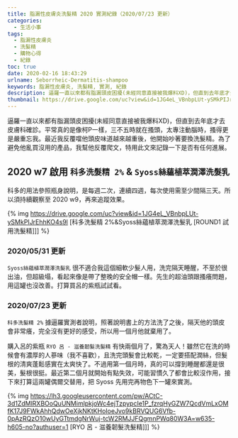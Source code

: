 ```yaml
---
title: 脂漏性皮膚炎洗髮精 2020 實測紀錄（2020/07/23 更新）
categories: 
  - 生活小事
tags:
  - 脂漏性皮膚炎
  - 洗髮精
  - 購物心得
  - 紀錄
toc: true
date: 2020-02-16 18:43:29
urlname: Seborrheic-Dermatitis-shampoo
keywords: 脂漏性皮膚炎, 洗髮精, 實測, 紀錄
description: 逼羅一直以來都有脂漏頭皮困擾(未經同意直接被我爆料XD)，但直到去年底才去皮膚科確診。平常真的是像柯P一樣，三不五時就在搔頭，太專注動腦時，搔得更是嚴重忘我。2020 w7 啟用科多洗髮精 2% & Syoss絲蘊植萃潤澤洗髮乳...
thumbnail: https://drive.google.com/uc?view&id=1JG4eL_VBnbpLUt-ySMkPIJrEhhKO4s9l
---
```


逼羅一直以來都有脂漏頭皮困擾(未經同意直接被我爆料XD)，但直到去年底才去皮膚科確診。平常真的是像柯P一樣，三不五時就在搔頭，太專注動腦時，搔得更是嚴重忘我。最近我反覆噹他頭皮味道越來越重後，他開始吵著要換洗髮精。為了避免他亂買沒用的產品，我幫他反覆爬文，特用此文來記錄一下是否有任何進展。

## 2020 w7 啟用 `科多洗髮精 2%` & `Syoss絲蘊植萃潤澤洗髮乳`
<!-- more -->
科多的用法參照瓶身說明，是每週二次，連續四週，每次使用需至少間隔三天。所以須持續觀察至 2020 w9，再來追蹤效果。

{% img https://drive.google.com/uc?view&id=1JG4eL_VBnbpLUt-ySMkPIJrEhhKO4s9l [科多洗髮精 2%&Syoss絲蘊植萃潤澤洗髮乳 [ROUND1 試用洗髮精]]] %}

### 2020/05/31 更新
`Syoss絲蘊植萃潤澤洗髮乳` 很不適合我這個細軟少髮人用，洗完隔天睡醒，不至於很出油，但超級塌，看起來像是帶了整晚的安全帽一樣。先生的超油頭跟搔癢問題，用這罐也沒改善。打算買呂的紫瓶試試看。

### 2020/07/23 更新
`科多洗髮精 2%` 據逼羅實測者說明，照著說明書上的方法洗了之後，隔天他的頭皮會非常癢，完全沒有更好的感受，所以用一個月他就棄用了。

購入呂的紫瓶 `RYO 呂 - 滋養韌髮洗髮精` 有快兩個月了，驚為天人！雖然它在洗的時候會有濃厚的人蔘味（我不喜歡），且洗完頭髮會比較乾，一定要搭配潤絲，但髮根的清爽蓬鬆感實在太爽快了。不過用第一個月時，真的可以撐到睡醒都還是很美，髮根很挺。最近第二個月就開始有點失效，可能習慣久了都會比較沒作用，接下來打算這兩罐偶爾交替用，把 Syoss 先用完再物色下一罐來實測。

{% img https://lh3.googleusercontent.com/pw/ACtC-3d1ZdMlRXBOoQuUNMimlpkjoWc4ejTzpypcIe1P_fzrqHyGZW7QcdVmLxOMfK17J9FWkAhhQdwOeXjkNKtKHoIoeJvo9kBRVQUG6Vfb-0pAzRQzO10wUyGTtmdgNrWuj-tcW2RMJJFQgmnPWq80W3A=w635-h605-no?authuser=1 [RYO 呂 - 滋養韌髮洗髮精]]] %}